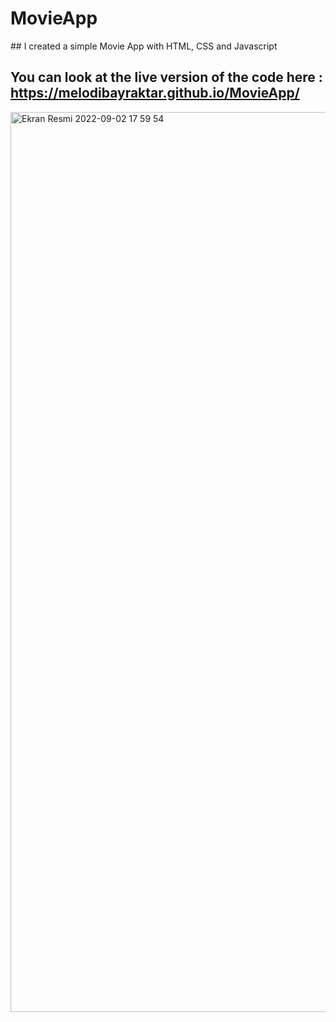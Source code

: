# MovieApp
## I created a simple Movie App with HTML, CSS and Javascript
## You can look at the live version of the code here : https://melodibayraktar.github.io/MovieApp/
<img width="1440" alt="Ekran Resmi 2022-09-02 17 59 54" src="https://user-images.githubusercontent.com/101207246/188200637-e3e859be-e42a-4899-bd42-38d3ef0424b3.png">

